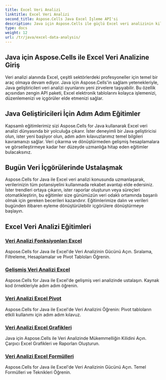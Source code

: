 ```yaml
---
title: Excel Veri Analizi
linktitle: Excel Veri Analizi
second_title: Aspose.Cells Java Excel İşleme API'si
description: Java için Aspose.Cells ile güçlü Excel veri analizinin kilidini açın. Java geliştiricileri için adım adım eğitimleri keşfedin. Bugün veri içgörülerinde ustalaşın.
type: docs
weight: 12
url: /tr/java/excel-data-analysis/
---
```


## Java için Aspose.Cells ile Excel Veri Analizine Giriş

Veri analizi alanında Excel, çeşitli sektörlerdeki profesyoneller için temel bir araç olmaya devam ediyor. Java için Aspose.Cells'in sağlam yetenekleriyle, Java geliştiricileri veri analizi oyunlarını yeni zirvelere taşıyabilir. Bu özellik açısından zengin API paketi, Excel elektronik tablolarını kolayca işlemenizi, düzenlemenizi ve içgörüler elde etmenizi sağlar.

## Java Geliştiricileri İçin Adım Adım Eğitimler

Kapsamlı eğitimlerimiz sizi Aspose.Cells for Java kullanarak Excel veri analizi dünyasında bir yolculuğa çıkarır. İster deneyimli bir Java geliştiricisi olun, ister yeni başlıyor olun, adım adım kılavuzlarımız temel bilgileri kavramanızı sağlar. Veri çıkarma ve dönüştürmeden gelişmiş hesaplamalara ve görselleştirmeye kadar her düzeyde uzmanlığa hitap eden eğitimler bulacaksınız.

## Bugün Veri İçgörülerinde Ustalaşmak

Aspose.Cells for Java ile Excel veri analizi konusunda uzmanlaşarak, verilerinizin tüm potansiyelini kullanmada rekabet avantajı elde edersiniz. İster trendleri ortaya çıkarın, ister raporlar oluşturun veya süreçleri otomatikleştirin, bu eğitimler size günümüzün veri odaklı ortamında başarılı olmak için gereken becerileri kazandırır. Eğitimlerimize dalın ve verileri bugünden itibaren eyleme dönüştürülebilir içgörülere dönüştürmeye başlayın.

## Excel Veri Analizi Eğitimleri
### [Veri Analizi Fonksiyonları Excel](./data-analysis-functions-excel/)
Aspose.Cells for Java ile Excel'de Veri Analizinin Gücünü Açın. Sıralama, Filtreleme, Hesaplamalar ve Pivot Tabloları Öğrenin.
### [Gelişmiş Veri Analizi Excel](./advanced-data-analysis-excel/)
Aspose.Cells for Java ile Excel'de gelişmiş veri analizinde ustalaşın. Kaynak kod örnekleriyle adım adım öğrenin.
### [Veri Analizi Excel Pivot](./data-analysis-excel-pivot/)
Aspose.Cells for Java ile Excel'de Veri Analizini Öğrenin: Pivot tabloların etkili kullanımı için adım adım kılavuz.
### [Veri Analizi Excel Grafikleri](./data-analysis-excel-charts/)
Java için Aspose.Cells ile Veri Analizinde Mükemmelliğin Kilidini Açın. Çarpıcı Excel Grafikleri ve Raporları Oluşturun.
### [Veri Analizi Excel Formülleri](./data-analysis-excel-formulas/)
Aspose.Cells for Java ile Excel'de Veri Analizinin Gücünü Açın. Temel Formülleri ve Teknikleri Öğrenin.